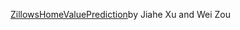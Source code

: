 [ZillowsHomeValuePrediction](https://github.com/jx266/ZillowsHomeValuePrediction.git)by Jiahe Xu and Wei Zou

